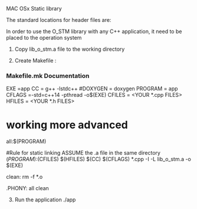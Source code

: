 MAC OSx Static library

The standard locations for header files are:

In order to use the O_STM library with any C++ application, it need to be placed to the operation system
1. Copy lib_o_stm.a file to the working directory

2. Create Makefile :

### Makefile.mk Documentation
EXE =app
CC = g++ -lstdc++
#DOXYGEN = doxygen
PROGRAM = app
CFLAGS =-std=c++14 -pthread -o$(EXE)
CFILES = <YOUR *.cpp FILES>
HFILES = <YOUR *.h FILES>

# working more advanced
all:$(PROGRAM)

#Rule for static linking ASSUME the .a file in the same directory
$(PROGRAM):$(CFILES) $(HFILES)
	$(CC) $(CFLAGS) *.cpp -I -L lib_o_stm.a  -o $(EXE)

clean:
	rm -f *.o

.PHONY: all clean

3. Run the application ./app

